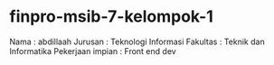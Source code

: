 # finpro-msib-7-kelompok-1

Nama : abdillaah
Jurusan : Teknologi Informasi
Fakultas : Teknik dan Informatika
Pekerjaan impian : Front end dev